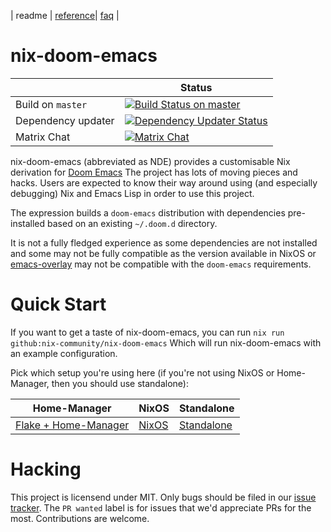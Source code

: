 | readme | [reference](./docs/reference.md)| [faq](./docs/faq.md)  |

# nix-doom-emacs

|     | Status |
| --- | --- |
| Build on `master` | [![Build Status on master](https://github.com/nix-community/nix-doom-emacs/workflows/Check%20Build/badge.svg?branch=master&event=push)](https://github.com/nix-community/nix-doom-emacs/actions/workflows/check-build.yml?query=branch%3Amaster) |
| Dependency updater | [![Dependency Updater Status](https://github.com/nix-community/nix-doom-emacs/workflows/Update%20Dependencies/badge.svg?branch=master)](https://github.com/nix-community/nix-doom-emacs/actions/workflows/update-dependencies.yml?query=branch%3Amaster) |
| Matrix Chat | [![Matrix Chat](https://img.shields.io/static/v1?label=chat&message=doom-emacs&color=brightgreen&logo=matrix)](https://matrix.to/#/#doom-emacs:nixos.org) |

nix-doom-emacs (abbreviated as NDE) provides a customisable Nix derivation for [Doom Emacs](https://github.com/doomemacs/doomemacs)
The project has lots of moving pieces and hacks. Users are expected to know their way around using (and especially debugging) Nix and Emacs Lisp in order to use this project.

The expression builds a `doom-emacs` distribution with dependencies
pre-installed based on an existing `~/.doom.d` directory.

It is not a fully fledged experience as some dependencies are not installed and
some may not be fully compatible as the version available in NixOS or
[emacs-overlay](https://github.com/nix-community/emacs-overlay) may not be
compatible with the `doom-emacs` requirements.

# Quick Start

If you want to get a taste of nix-doom-emacs, you can run ``nix run github:nix-community/nix-doom-emacs``
Which will run nix-doom-emacs with an example configuration. 

Pick which setup you're using here (if you're not using NixOS or Home-Manager, then you should use standalone):

| Home-Manager | NixOS | Standalone |
|      ---     |  ---  |    ---     |
| [Flake + Home-Manager](./docs/reference.md#home-manager) | [NixOS](./docs/reference.md#nixos) | [Standalone](./docs/reference.md#standalone) |


# Hacking

This project is licensend under MIT. Only bugs should be filed in our [issue tracker](https://github.com/nix-community/nix-doom-emacs/issues).
The `PR wanted` label is for issues that we'd appreciate PRs for the most.
Contributions are welcome.
